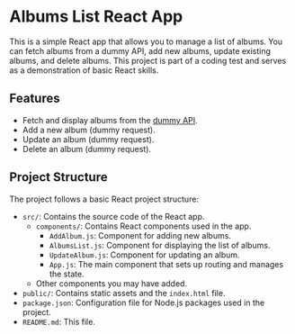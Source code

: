 # Albums List React App

This is a simple React app that allows you to manage a list of albums. You can fetch albums from a dummy API, add new albums, update existing albums, and delete albums. This project is part of a coding test and serves as a demonstration of basic React skills.

## Features

- Fetch and display albums from the [dummy API](https://jsonplaceholder.typicode.com/albums).
- Add a new album (dummy request).
- Update an album (dummy request).
- Delete an album (dummy request).

## Project Structure

The project follows a basic React project structure:

- `src/`: Contains the source code of the React app.
  - `components/`: Contains React components used in the app.
    - `AddAlbum.js`: Component for adding new albums.
    - `AlbumsList.js`: Component for displaying the list of albums.
    - `UpdateAlbum.js`: Component for updating an album.
    - `App.js`: The main component that sets up routing and manages the state.
  - Other components you may have added.
- `public/`: Contains static assets and the `index.html` file.
- `package.json`: Configuration file for Node.js packages used in the project.
- `README.md`: This file.